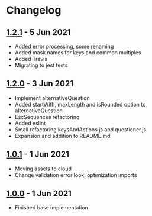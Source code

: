 # Changelog

## [1.2.1][] - 5 Jun 2021

- Added error processing, some renaming
- Added mask names for keys and common multiples
- Added Travis
- Migrating to jest tests

## [1.2.0][] - 3 Jun 2021

- Implement alternativeQuestion
- Added startWith, maxLength and isRounded option to alternativeQuestion
- EscSequences refactoring
- Added eslint
- Small refactoring keysAndActions.js and questioner.js
- Expansion and addition to README.md

## [1.0.1][] - 1 Jun 2021

- Moving assets to cloud
- Change validation error look, optimization imports

## [1.0.0][] - 1 Jun 2021

- Finished base implementation

[1.2.1]: https://github.com/KolmaginDanil/cli-features/v1.2.0...v1.2.1
[1.2.0]: https://github.com/KolmaginDanil/cli-features/v1.0.1...v1.2.0
[1.0.1]: https://github.com/KolmaginDanil/cli-features/v1.0.0...v1.0.1
[1.0.0]: https://github.com/KolmaginDanil/cli-features/releases/tag/1.0.0
